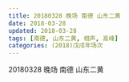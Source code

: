 ```yaml
---
title: 20180328 晚场 南德 山东二黄
date: 2018-03-28
updated: 2018-03-28
tags: [南德, 山东二黄, 相声, 高峰]
categories: (2018)戊戌年场次 
---
```

20180328 晚场 南德 山东二黄
